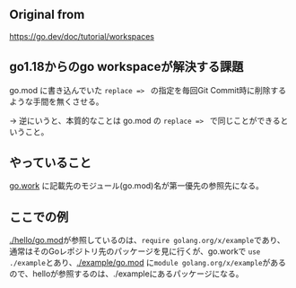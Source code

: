
## Original from

https://go.dev/doc/tutorial/workspaces

## go1.18からのgo workspaceが解決する課題

go.mod に書き込んでいた `replace => ` の指定を毎回Git Commit時に削除するような手間を無くさせる。

→ 逆にいうと、本質的なことは go.mod の `replace => ` で同じことができるということ。

## やっていること

[go.work](./go.work) に記載先のモジュール(go.mod)名が第一優先の参照先になる。

## ここでの例

[./hello/go.mod](./hello/go.mod)が参照しているのは、`require golang.org/x/example`であり、通常はそのGoレポジトリ先のパッケージを見に行くが、go.workで `use ./example`とあり、[./example/go.mod](./example/go.mod) に`module golang.org/x/example`があるので、helloが参照するのは、./exampleにあるパッケージになる。